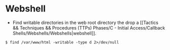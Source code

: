 # Webshell

- Find writable directories in the web root directory the drop a [[Tactics && Techniques && Procedures (TTPs) Phases/C - Initial Access/Callback Shells/Webshells/Webshells|webshell]].

`$ find /var/www/html -writable -type d 2>/dev/null`